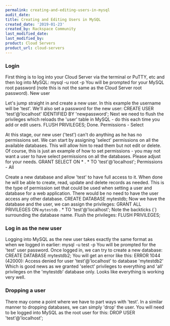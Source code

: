 ```yaml
---
permalink: creating-and-editing-users-in-mysql
audit_date:
title: Creating and Editing Users in MySQL
created_date: '2019-01-23'
created_by: Rackspace Community
last_modified_date: 
last_modified_by: 
product: Cloud Servers
product_url: cloud-servers
--- 
```


### Login

First thing is to log into your Cloud Server via the terminal or PuTTY, etc and then log into MySQL:
mysql -u root -p
You will be prompted for your MySQL root password (note this is not the same as the Cloud Server root password).
New user

Let's jump straight in and create a new user. In this example the username will be 'test'. We'll also set a password for the new user:
CREATE USER 'test'@'localhost' IDENTIFIED BY 'newpassword';
Next we need to flush the privileges which reloads the 'user' table in MySQL - do this each time you add or edit users.
FLUSH PRIVILEGES;
Done.
Permissions - Select

At this stage, our new user ('test') can't do anything as he has no permissions set.
We can start by assigning 'select' permissions on all the available databases. This will allow him to read them but not edit or delete.
Of course, this is just an example of how to set permissions - you may not want a user to have select permissions on all the databases. Please adjust for your needs.
GRANT SELECT ON * . * TO 'test'@'localhost';
Permissions - All

Create a new database and allow 'test' to have full access to it. When done he will be able to create, read, update and delete records as needed.
This is the type of permission set that could be used when setting a user and database for a web application. There would be no need to have the user access any other database.
CREATE DATABASE mytestdb;
Now we have the database and the user, we can assign the privileges:
GRANT ALL PRIVILEGES ON `mytestdb` . * TO 'test'@'localhost';
Note the backticks (`) surrounding the database name.
Flush the privileges:
FLUSH PRIVILEGES;

### Log in as the new user

Logging into MySQL as the new user takes exactly the same format as when we logged in earlier:
mysql -u test -p
You will be prompted for the 'test' user password.
Once logged in, we can try to create a new database:
CREATE DATABASE mytestdb2;
You will get an error like this:
ERROR 1044 (42000): Access denied for user 'test'@'localhost' to database 'mytestdb2'
Which is good news as we granted 'select' privileges to everything and 'all' privileges on the 'mytestdb' database only.
Looks like everything is working very well.

### Dropping a user

There may come a point where we have to part ways with 'test'. In a similar manner to dropping databases, we can simply 'drop' the user.
You will need to be logged into MySQL as the root user for this:
DROP USER 'test'@'localhost';
